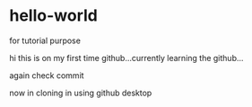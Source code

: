 # hello-world
for tutorial purpose

hi this is on my first time github...currently learning the github...

again check commit

now in cloning in using github desktop
